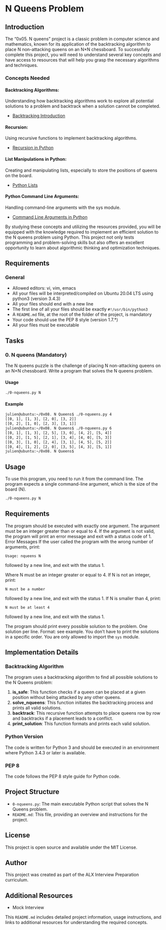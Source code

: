 # N Queens Problem

## Introduction

The “0x05. N queens” project is a classic problem in computer science and mathematics, known for its application of the backtracking algorithm to place N non-attacking queens on an N×N chessboard. To successfully complete this project, you will need to understand several key concepts and have access to resources that will help you grasp the necessary algorithms and techniques.

### Concepts Needed

#### Backtracking Algorithms:
Understanding how backtracking algorithms work to explore all potential solutions to a problem and backtrack when a solution cannot be completed.
- [Backtracking Introduction](https://www.geeksforgeeks.org/backtracking-algorithms/)

#### Recursion:
Using recursive functions to implement backtracking algorithms.
- [Recursion in Python](https://realpython.com/python-recursion/)

#### List Manipulations in Python:
Creating and manipulating lists, especially to store the positions of queens on the board.
- [Python Lists](https://docs.python.org/3/tutorial/datastructures.html)

#### Python Command Line Arguments:
Handling command-line arguments with the sys module.
- [Command Line Arguments in Python](https://docs.python.org/3/library/sys.html#sys.argv)

By studying these concepts and utilizing the resources provided, you will be equipped with the knowledge required to implement an efficient solution to the N queens problem using Python. This project not only tests programming and problem-solving skills but also offers an excellent opportunity to learn about algorithmic thinking and optimization techniques.

## Requirements

### General
- Allowed editors: vi, vim, emacs
- All your files will be interpreted/compiled on Ubuntu 20.04 LTS using python3 (version 3.4.3)
- All your files should end with a new line
- The first line of all your files should be exactly `#!/usr/bin/python3`
- A `README.md` file, at the root of the folder of the project, is mandatory
- Your code should use the PEP 8 style (version 1.7.*)
- All your files must be executable

## Tasks

### 0. N queens (Mandatory)

The N queens puzzle is the challenge of placing N non-attacking queens on an N×N chessboard. Write a program that solves the N queens problem.

#### Usage
```bash
./0-nqueens.py N
```

#### Example
```bash
julien@ubuntu:~/0x08. N Queens$ ./0-nqueens.py 4
[[0, 1], [1, 3], [2, 0], [3, 2]]
[[0, 2], [1, 0], [2, 3], [3, 1]]
julien@ubuntu:~/0x08. N Queens$ ./0-nqueens.py 6
[[0, 1], [1, 3], [2, 5], [3, 0], [4, 2], [5, 4]]
[[0, 2], [1, 5], [2, 1], [3, 4], [4, 0], [5, 3]]
[[0, 3], [1, 0], [2, 4], [3, 1], [4, 5], [5, 2]]
[[0, 4], [1, 2], [2, 0], [3, 5], [4, 3], [5, 1]]
julien@ubuntu:~/0x08. N Queens$
```
## Usage

To use this program, you need to run it from the command line. The program expects a single command-line argument, which is the size of the board (N).

```bash
./0-nqueens.py N
```

## Requirements
The program should be executed with exactly one argument.
The argument must be an integer greater than or equal to 4.
If the argument is not valid, the program will print an error message and exit with a status code of 1.
Error Messages
If the user called the program with the wrong number of arguments, print:

```plaintext
Usage: nqueens N
```
followed by a new line, and exit with the status 1.

Where N must be an integer greater or equal to 4. If N is not an integer, print:
```plaintext
N must be a number
```
followed by a new line, and exit with the status 1. If N is smaller than 4, print:
```plaintext
N must be at least 4
```
followed by a new line, and exit with the status 1.

The program should print every possible solution to the problem. One solution per line. Format: see example. You don’t have to print the solutions in a specific order. You are only allowed to import the `sys` module.

## Implementation Details

### Backtracking Algorithm

The program uses a backtracking algorithm to find all possible solutions to the N Queens problem:

1. **is_safe**: This function checks if a queen can be placed at a given position without being attacked by any other queens.
2. **solve_nqueens**: This function initiates the backtracking process and prints all valid solutions.
3. **backtrack**: This recursive function attempts to place queens row by row and backtracks if a placement leads to a conflict.
4. **print_solution**: This function formats and prints each valid solution.

### Python Version

The code is written for Python 3 and should be executed in an environment where Python 3.4.3 or later is available.

### PEP 8

The code follows the PEP 8 style guide for Python code.

## Project Structure

- `0-nqueens.py`: The main executable Python script that solves the N Queens problem.
- `README.md`: This file, providing an overview and instructions for the project.

## License

This project is open source and available under the MIT License.

## Author

This project was created as part of the ALX Interview Preparation curriculum.

## Additional Resources
- Mock Interview

This `README.md` includes detailed project information, usage instructions, and links to additional resources for understanding the required concepts.
